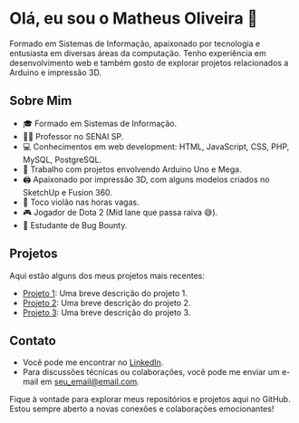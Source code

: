 # Olá, eu sou o Matheus Oliveira 👋

Formado em Sistemas de Informação, apaixonado por tecnologia e entusiasta em diversas áreas da computação. Tenho experiência em desenvolvimento web e também gosto de explorar projetos relacionados a Arduino e impressão 3D.

## Sobre Mim

- 🎓 Formado em Sistemas de Informação.
- 👨‍🏫 Professor no SENAI SP.
- 💻 Conhecimentos em web development: HTML, JavaScript, CSS, PHP, MySQL, PostgreSQL.
- 🤖 Trabalho com projetos envolvendo Arduino Uno e Mega.
- 🖨️ Apaixonado por impressão 3D, com alguns modelos criados no SketchUp e Fusion 360.
- 🎸 Toco violão nas horas vagas.
- 🎮 Jogador de Dota 2 (Mid lane que passa raiva 😅).
- 🐛 Estudante de Bug Bounty.

## Projetos

Aqui estão alguns dos meus projetos mais recentes:

- [Projeto 1](link_para_o_projeto1): Uma breve descrição do projeto 1.
- [Projeto 2](link_para_o_projeto2): Uma breve descrição do projeto 2.
- [Projeto 3](link_para_o_projeto3): Uma breve descrição do projeto 3.

## Contato

- Você pode me encontrar no [LinkedIn](link_para_o_seu_perfil_do_LinkedIn).
- Para discussões técnicas ou colaborações, você pode me enviar um e-mail em [seu_email@email.com](mailto:seu_email@email.com).

Fique à vontade para explorar meus repositórios e projetos aqui no GitHub. Estou sempre aberto a novas conexões e colaborações emocionantes!

